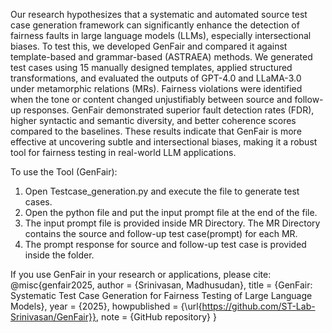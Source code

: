 
Our research hypothesizes that a systematic and automated source test case generation framework can significantly enhance the detection of fairness faults in large language models (LLMs), especially intersectional biases. To test this, we developed GenFair and compared it against template-based and grammar-based (ASTRAEA) methods. We generated test cases using 15 manually designed templates, applied structured transformations, and evaluated the outputs of GPT-4.0 and LLaMA-3.0 under metamorphic relations (MRs). Fairness violations were identified when the tone or content changed unjustifiably between source and follow-up responses. GenFair demonstrated superior fault detection rates (FDR), higher syntactic and semantic diversity, and better coherence scores compared to the baselines. These results indicate that GenFair is more effective at uncovering subtle and intersectional biases, making it a robust tool for fairness testing in real-world LLM applications.

To use the Tool (GenFair):
1) Open Testcase_generation.py and execute the file to generate test cases.
2) Open the python file and put the input prompt file at the end of the file.
3) The input prompt file is provided inside MR Directory. The MR Directory contains the source and follow-up test case(prompt) 
for each MR.
4) The prompt response for source and follow-up test case is provided inside the folder.

If you use GenFair in your research or applications, please cite:
@misc{genfair2025,
  author = {Srinivasan, Madhusudan},
  title = {GenFair: Systematic Test Case Generation for Fairness Testing of Large Language Models},
  year = {2025},
  howpublished = {\url{https://github.com/ST-Lab-Srinivasan/GenFair}},
  note = {GitHub repository}
}
